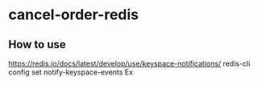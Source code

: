 # cancel-order-redis

## How to use
https://redis.io/docs/latest/develop/use/keyspace-notifications/
redis-cli config set notify-keyspace-events Ex